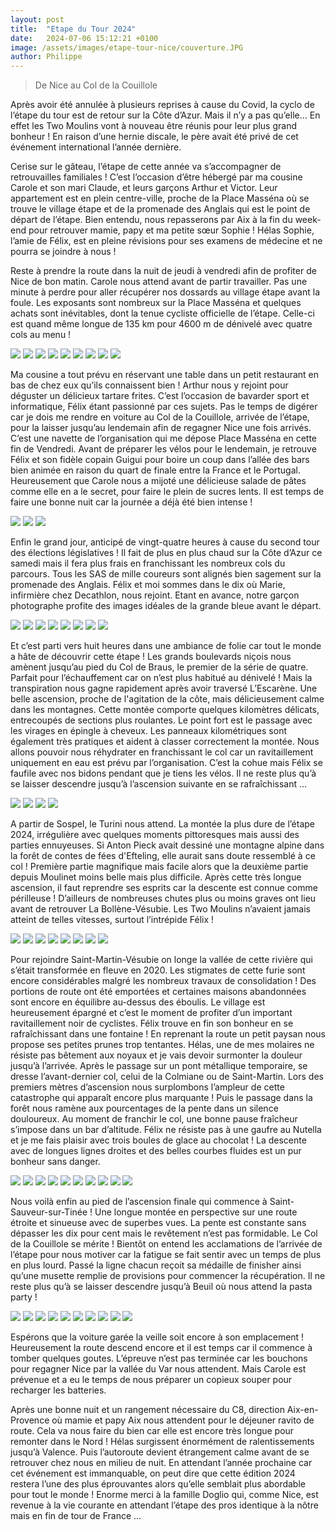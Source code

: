 ```yaml
---
layout: post
title:  "Etape du Tour 2024"
date:   2024-07-06 15:12:21 +0100
image: /assets/images/etape-tour-nice/couverture.JPG
author: Philippe
---
```


> De Nice au Col de la Couillole

Après avoir été annulée à plusieurs reprises à cause du Covid, la cyclo de l’étape du tour est de retour sur la Côte d’Azur. Mais il n’y a pas qu’elle... En effet les Two Moulins vont à nouveau être réunis pour leur plus grand bonheur ! En raison d’une hernie discale, le père avait été privé de cet événement international l’année dernière.

Cerise sur le gâteau, l’étape de cette année va s’accompagner de retrouvailles familiales ! C’est l’occasion d’être hébergé par ma cousine Carole et son mari Claude, et leurs garçons Arthur et Victor. Leur appartement est en plein centre-ville, proche de la Place Masséna où se trouve le village étape et de la promenade des Anglais qui est le point de départ de l’étape.
Bien entendu, nous repasserons par Aix à la fin du week-end pour retrouver mamie, papy et ma petite sœur Sophie ! Hélas Sophie, l’amie de Félix, est en pleine révisions pour ses examens de médecine et ne pourra se joindre à nous !

Reste à prendre la route dans la nuit de jeudi à vendredi afin de profiter de Nice de bon matin. Carole nous attend avant de partir travailler. Pas une minute à perdre pour aller récupérer nos dossards au village étape avant la foule. Les exposants sont nombreux sur la Place Masséna et quelques achats sont inévitables, dont la tenue cycliste officielle de l’étape. Celle-ci est quand même longue de 135 km pour 4600 m de dénivelé avec quatre cols au menu !

<div class="gallery-box">
  <div class="gallery">
    <img src="/assets/images/etape-tour-nice/village4.jpeg">
    <img src="/assets/images/etape-tour-nice/village1.jpeg">
    <img src="/assets/images/etape-tour-nice/village5.jpeg">
    <img src="/assets/images/etape-tour-nice/village6-2.jpeg">
    <img src="/assets/images/etape-tour-nice/village7.jpeg">
    <img src="/assets/images/etape-tour-nice/village2.jpeg">
    <img src="/assets/images/etape-tour-nice/village8.jpeg">
    <img src="/assets/images/etape-tour-nice/village9.jpeg">
    <img src="/assets/images/etape-tour-nice/village3.jpeg">
  </div>
</div>

Ma cousine a tout prévu en réservant une table dans un petit restaurant en bas de chez eux qu’ils connaissent bien ! Arthur nous y rejoint pour déguster un délicieux tartare frites. C’est l’occasion de bavarder sport et informatique, Félix étant passionné par ces sujets. Pas le temps de digérer car je dois me rendre en voiture au Col de la Couillole, arrivée de l’étape, pour la laisser jusqu’au lendemain afin de regagner Nice une fois arrivés. C’est une navette de l’organisation qui me dépose Place Masséna en cette fin de Vendredi. Avant de préparer les vélos pour le lendemain, je retrouve Félix et son fidèle copain Guigui pour boire un coup dans l’allée des bars bien animée en raison du quart de finale entre la France et le Portugal. Heureusement que Carole nous a mijoté une délicieuse salade de pâtes comme elle en a le secret, pour faire le plein de sucres lents. Il est temps de faire une bonne nuit car la journée a déjà été bien intense !

<div class="gallery-box">
  <div class="gallery">
    <img src="/assets/images/etape-tour-nice/plage2.jpeg">
    <img src="/assets/images/etape-tour-nice/plage3.jpeg">
    <img src="/assets/images/etape-tour-nice/plage4.jpeg">
  </div>
</div>

Enfin le grand jour, anticipé de vingt-quatre heures à cause du second tour des élections législatives ! Il fait de plus en plus  chaud sur la Côte d’Azur ce samedi mais il fera plus frais en franchissant les nombreux cols du parcours. Tous les SAS de mille coureurs sont alignés bien sagement sur la promenade des Anglais. Félix et moi sommes dans le dix où Marie, infirmière chez Decathlon, nous rejoint. Etant en avance, notre garçon photographe profite des images idéales de la grande bleue avant le départ.

<div class="gallery-box">
  <div class="gallery">
    <img src="/assets/images/etape-tour-nice/depart1.jpeg">
    <img src="/assets/images/etape-tour-nice/depart2.jpeg">
    <img src="/assets/images/etape-tour-nice/depart3.jpeg">
    <img src="/assets/images/etape-tour-nice/depart4.jpeg">
    <img src="/assets/images/etape-tour-nice/depart5.jpeg">
    <img src="/assets/images/etape-tour-nice/depart6.jpeg">
    <img src="/assets/images/etape-tour-nice/depart7.jpeg">
    <img src="/assets/images/etape-tour-nice/depart8.jpeg">
  </div>
</div>

Et c’est parti vers huit heures dans une ambiance de folie car tout le monde a hâte de découvrir cette étape ! Les grands boulevards niçois nous amènent jusqu’au pied du Col de Braus, le premier de la série de quatre. Parfait pour l’échauffement car on n’est plus habitué au dénivelé ! Mais la transpiration nous gagne rapidement après avoir traversé L’Escarène. Une belle ascension, proche de l'agitation de la côte, mais délicieusement calme dans les montagnes. Cette montée comporte quelques kilomètres délicats, entrecoupés de sections plus roulantes. Le point fort est le passage avec les virages en épingle à cheveux. Les panneaux kilométriques sont également très pratiques et aident à classer correctement la montée. Nous allons pouvoir nous réhydrater en franchissant le col car un ravitaillement uniquement en eau est prévu par l’organisation. C’est la cohue mais Félix se faufile avec nos bidons pendant que je tiens les vélos. Il ne reste plus qu’à se laisser descendre jusqu’à l’ascension suivante en se rafraîchissant ...

<div class="gallery-box">
  <div class="gallery">
    <img src="/assets/images/etape-tour-nice/braus5.jpeg">
    <img src="/assets/images/etape-tour-nice/braus2.jpeg">
    <img src="/assets/images/etape-tour-nice/braus3.jpeg">
    <img src="/assets/images/etape-tour-nice/braus4.jpeg">
  </div>
</div>

A partir de Sospel, le Turini nous attend. La montée la plus dure de l’étape 2024, irrégulière avec quelques moments pittoresques mais aussi des parties ennuyeuses. Si Anton Pieck avait dessiné une montagne alpine dans la forêt de contes de fées d'Efteling, elle aurait sans doute ressemblé à ce col ! Première partie magnifique mais facile alors que la deuxième partie depuis Moulinet moins belle mais plus difficile. Après cette très longue ascension, il faut reprendre ses esprits car la descente est connue comme périlleuse ! D’ailleurs de nombreuses chutes plus ou moins graves ont lieu avant de retrouver La Bollène-Vésubie. Les Two Moulins n’avaient jamais atteint de telles vitesses, surtout l’intrépide Félix !

<div class="gallery-box">
  <div class="gallery">
    <img src="/assets/images/etape-tour-nice/turini7.jpeg">
    <img src="/assets/images/etape-tour-nice/turini8.jpeg">
    <img src="/assets/images/etape-tour-nice/turini1.jpeg">
    <img src="/assets/images/etape-tour-nice/turini2.jpeg">
    <img src="/assets/images/etape-tour-nice/turini3.jpeg">
    <img src="/assets/images/etape-tour-nice/turini4.jpeg">
    <img src="/assets/images/etape-tour-nice/turini5.jpeg">
    <img src="/assets/images/etape-tour-nice/turini6.jpeg">
  </div>
</div>

Pour rejoindre Saint-Martin-Vésubie on longe la vallée de cette rivière qui s’était transformée en fleuve en 2020. Les stigmates de cette furie sont encore considérables malgré les nombreux travaux de consolidation ! Des portions de route ont été emportées et certaines maisons abandonnées sont encore en équilibre au-dessus des éboulis. Le village est heureusement épargné et c’est le moment de profiter d’un important ravitaillement noir de cyclistes. Félix trouve en fin son bonheur en se rafraîchissant dans une fontaine ! En reprenant la route un petit paysan nous propose ses petites prunes trop tentantes. Hélas, une de mes molaires ne résiste pas bêtement aux noyaux et je vais devoir surmonter la douleur jusqu’à l’arrivée. Après le passage sur un pont métallique temporaire, se dresse l’avant-dernier col, celui de la Colmiane ou de Saint-Martin. Lors des premiers mètres d’ascension nous surplombons l’ampleur de cette catastrophe qui apparaît encore plus marquante ! Puis le passage dans la forêt nous ramène aux pourcentages de la pente dans un silence douloureux. Au moment de franchir le col, une bonne pause fraîcheur s’impose dans un bar d’altitude. Félix ne résiste pas à une gaufre au Nutella et je me fais plaisir avec trois boules de glace au chocolat ! La descente avec de longues lignes droites et des belles courbes fluides est un pur bonheur sans danger.

<div class="gallery-box">
  <div class="gallery">
    <img src="/assets/images/etape-tour-nice/colmiane11.jpeg">
    <img src="/assets/images/etape-tour-nice/colmiane2.jpeg">
    <img src="/assets/images/etape-tour-nice/colmiane3.jpeg">
    <img src="/assets/images/etape-tour-nice/colmiane4.jpeg">
    <img src="/assets/images/etape-tour-nice/colmiane5.jpeg">
    <img src="/assets/images/etape-tour-nice/colmiane6.jpeg">
    <img src="/assets/images/etape-tour-nice/colmiane7.jpeg">
    <img src="/assets/images/etape-tour-nice/colmiane8.jpeg">
    <img src="/assets/images/etape-tour-nice/colmiane9.jpeg">
    <img src="/assets/images/etape-tour-nice/colmiane10.jpeg">
  </div>
</div>

Nous voilà enfin au pied de l’ascension finale qui commence à Saint-Sauveur-sur-Tinée ! Une longue montée en perspective sur une route étroite et sinueuse avec de superbes vues. La pente est constante sans dépasser les dix pour cent mais le revêtement n’est pas formidable. Le Col de la Couillole se mérite ! Bientôt on entend les acclamations de l’arrivée de l’étape pour nous motiver car la fatigue se fait sentir avec un temps de plus en plus lourd. Passé la ligne chacun reçoit sa médaille de finisher ainsi qu’une musette remplie de provisions pour commencer la récupération. Il ne reste plus qu’à se laisser descendre jusqu’à Beuil où nous attend la pasta party !

<div class="gallery-box">
  <div class="gallery">
    <img src="/assets/images/etape-tour-nice/couillole1.jpeg">
    <img src="/assets/images/etape-tour-nice/couillole9.jpeg">
    <img src="/assets/images/etape-tour-nice/couillole2.jpeg">
    <img src="/assets/images/etape-tour-nice/couillole10.jpeg">
    <img src="/assets/images/etape-tour-nice/couillole3.jpeg">
    <img src="/assets/images/etape-tour-nice/couillole4.jpeg">
    <img src="/assets/images/etape-tour-nice/couillole5.jpeg">
    <img src="/assets/images/etape-tour-nice/couillole6.jpeg">
    <img src="/assets/images/etape-tour-nice/couillole7.jpeg">
    <img src="/assets/images/etape-tour-nice/couillole8.jpeg">
  </div>
</div>

<center><div class="strava-embed-placeholder" data-embed-type="activity" data-embed-id="11824064538" data-style="standard"></div><script src="https://strava-embeds.com/embed.js"></script></center>

Espérons que la voiture garée la veille soit encore à son emplacement ! Heureusement la route descend encore et il est temps car il commence à tomber quelques goutes. L’épreuve n’est pas terminée car les bouchons pour regagner Nice par la vallée du Var nous attendent. Mais Carole est prévenue et a eu le temps de nous préparer un copieux souper pour recharger les batteries.

Après une bonne nuit et un rangement nécessaire du C8, direction Aix-en-Provence où mamie et papy Aix nous attendent pour le déjeuner ravito de route. Cela va nous faire du bien car elle est encore très longue pour remonter dans le Nord ! Hélas surgissent énormément de ralentissements jusqu’à Valence. Puis l’autoroute devient étrangement calme avant de se retrouver chez nous en milieu de nuit. En attendant l’année prochaine car cet événement est immanquable, on peut dire que cette édition 2024 restera l’une des plus éprouvantes alors qu’elle semblait plus abordable pour tout le monde ! Enorme merci à la famille Doglio qui, comme Nice, est revenue à la vie courante en attendant l’étape des pros identique à la nôtre mais en fin de tour de France ...
